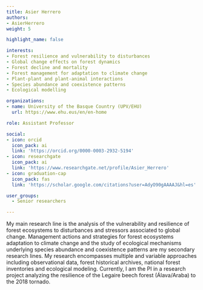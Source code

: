 ```yaml
---
title: Asier Herrero
authors:
- AsierHerrero
weight: 5

highlight_name: false

interests:
- Forest resilience and vulnerability to disturbances
- Global change effects on forest dynamics
- Forest decline and mortality
- Forest management for adaptation to climate change
- Plant-plant and plant-animal interactions
- Species abundance and coexistence patterns
- Ecological modelling

organizations:
- name: University of the Basque Country (UPV/EHU)
  url: https://www.ehu.eus/en/en-home

role: Assistant Professor

social:
- icon: orcid
  icon_pack: ai
  link: 'https://orcid.org/0000-0003-2932-5194'
- icon: researchgate
  icon_pack: ai
  link: 'https://www.researchgate.net/profile/Asier_Herrero'
- icon: graduation-cap
  icon_pack: fas
  link: 'https://scholar.google.com/citations?user=AdyO90gAAAAJ&hl=es'

user_groups: 
  - Senior researchers

---
```

 
My main research line is the analysis of the vulnerability and resilience of forest ecosystems to disturbances and stressors associated to global change. Management actions and strategies for forest ecosystems adaptation to climate change and the study of ecological mechanisms underlying species abundance and coexistence patterns are my secondary research lines. My research encompasses multiple and variable approaches including observational data, forest historical archives, national forest inventories and ecological modeling. Currently, I am the PI in a research project analyzing the resilience of the Legaire beech forest (Álava/Araba) to the 2018 tornado.
